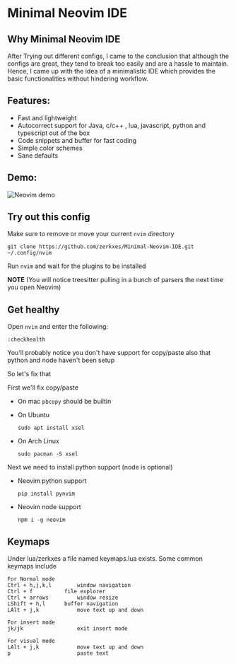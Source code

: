 
# Minimal Neovim IDE

##  Why Minimal Neovim IDE

After Trying out different configs, I came to the conclusion that although the configs are great, they tend to break too easily and are a hassle to maintain. Hence, I came up with the idea of a minimalistic IDE which provides the basic functionalities without hindering workflow. 

## Features: 

 - Fast and lightweight
 - Autocorrect support for Java, c/c++ , lua, javascript, python and typescript out of the box
 - Code snippets and buffer for fast coding
 - Simple color schemes
 - Sane defaults
 ## Demo:
![Neovim demo](https://bose-aniket.onrender.com/static/media/nvim.3b7debf414b97ddee2c4.gif)
## Try out this config

Make sure to remove or move your current `nvim` directory

```
git clone https://github.com/zerkxes/Minimal-Neovim-IDE.git ~/.config/nvim
```

Run `nvim` and wait for the plugins to be installed 

**NOTE** (You will notice treesitter pulling in a bunch of parsers the next time you open Neovim) 

## Get healthy

Open `nvim` and enter the following:

```
:checkhealth
```

You'll probably notice you don't have support for copy/paste also that python and node haven't been setup

So let's fix that

First we'll fix copy/paste

- On mac `pbcopy` should be builtin

- On Ubuntu

  ```
  sudo apt install xsel
  ```

- On Arch Linux

  ```
  sudo pacman -S xsel
  ```

Next we need to install python support (node is optional)

- Neovim python support

  ```
  pip install pynvim
  ```

- Neovim node support

  ```
  npm i -g neovim
  ```
 ## Keymaps
  Under lua/zerkxes a file named keymaps.lua exists. Some common keymaps include
  ```
  For Normal mode
  Ctrl + h,j,k,l 		window navigation
  Ctrl + f 			file explorer
  Ctrl + arrows 		window resize
  LShift + h,l 		buffer navigation
  LAlt + j,k 			move text up and down
  ```
  ```
  For insert mode
  jk/jk 				exit insert mode
  ```
  ```
  For visual mode
  LAlt + j,k 			move text up and down
  p 					paste text
  ```
